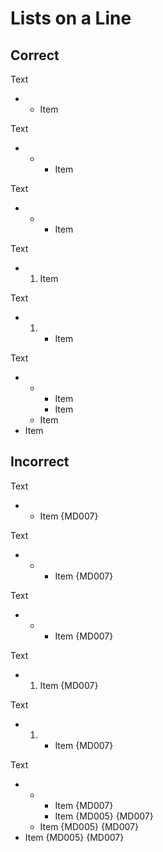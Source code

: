 # Lists on a Line

## Correct

Text

* * Item

Text

* * * Item

Text

- + * Item

Text

- 1. Item

Text

- 1. + Item

Text

* * * Item
    * Item
  * Item
* Item

## Incorrect

Text

  * * Item {MD007}

Text

  * * * Item {MD007}

Text

  - + * Item {MD007}

Text

  - 1. Item {MD007}

Text

  - 1. + Item {MD007}

Text

  * * * Item {MD007}
       * Item {MD005} {MD007}
     * Item {MD005} {MD007}
   * Item {MD005} {MD007}

<!-- markdownlint-configure-file {
  "ul-style": false
} -->
